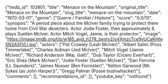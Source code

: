{"tmdb_id": 103801, "title": "Menace on the Mountain", "original_title": "Menace on the Mountain", "slug_title": "menace-on-the-mountain", "date": "1970-03-01", "genre": ["Guerre / Familial / Histoire"], "score": "0.0/10", "synopsis": "A period piece about the McIver family trying to protect there home from Civil War deserters. Actor Jodie Foster, then approximately 8, plays Suellen McIver. Actor Mitch Vogel, Jamie, is their protector.", "image": "https://image.tmdb.org/t/p/w185_and_h278_bestv2/s4XmzcTce9vUCaKHteSN2ASfVLl.jpg", "actors": ["Pat Crowley (Leah McIver)", "Albert Salmi (Poss Timmerlake)", "Charles Aidman (Jed McIver)", "Mitch Vogel (Jamie McIver)", "Richard Anderson (Maj. Galt)", "Dub Taylor (Cicero Everhart)", "Eric Shea (Mark McIver)", "Jodie Foster (Suellen McIver)", "Dan Ferrone (Lt. Saunders)", "James Nusser (Ben Forrester)", "Kelton Garwood (Mr. Sykes (as John Harper))", "Gregg Palmer (Posse bushwhacker)"], "comments": [], "recommandations_id": [], "youtube_key": "notfound"}